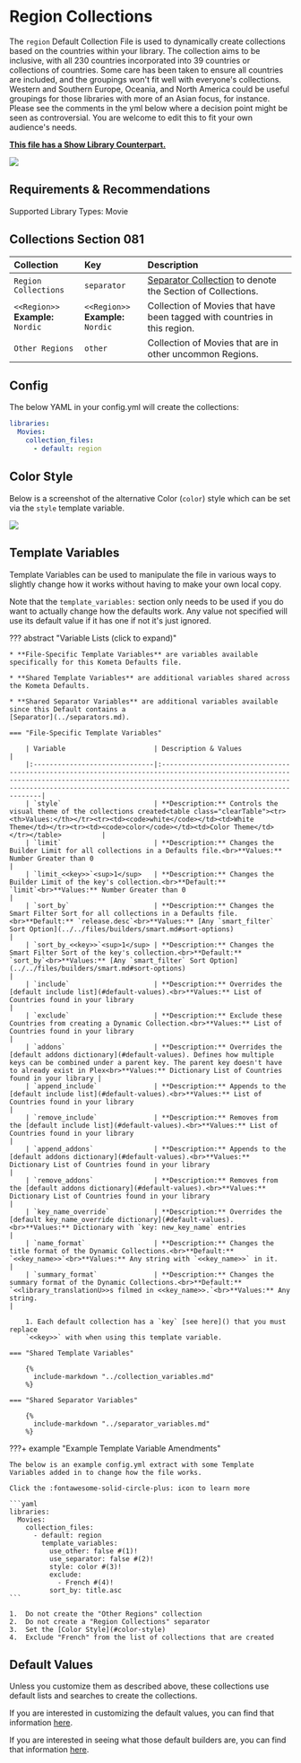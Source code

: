# Region Collections

The `region` Default Collection File is used to dynamically create collections based on the countries within your 
library. The collection aims to be inclusive, with all 230 countries incorporated into 39 countries or collections of 
countries. Some care has been taken to ensure all countries are included, and the groupings won't fit well with 
everyone's collections.  Western and Southern Europe, Oceania, and North America could be useful groupings for those 
libraries with more of an Asian focus, for instance. Please see the comments in the yml below where a decision point 
might be seen as controversial. You are welcome to edit this to fit your own audience's needs.

**[This file has a Show Library Counterpart.](../show/region.md)**

![](../images/region1.png)

## Requirements & Recommendations

Supported Library Types: Movie

## Collections Section 081

| Collection                            | Key                                   | Description                                                                    |
|:--------------------------------------|:--------------------------------------|:-------------------------------------------------------------------------------|
| `Region Collections`                  | `separator`                           | [Separator Collection](../separators.md) to denote the Section of Collections. |
| `<<Region>>`<br>**Example:** `Nordic` | `<<Region>>`<br>**Example:** `Nordic` | Collection of Movies that have been tagged with countries in this region.      |
| `Other Regions`                       | `other`                               | Collection of Movies that are in other uncommon Regions.                       |

## Config

The below YAML in your config.yml will create the collections:

```yaml
libraries:
  Movies:
    collection_files:
      - default: region
```

## Color Style

Below is a screenshot of the alternative Color (`color`) style which can be set via the `style` template variable.

![](../images/region2.png)

## Template Variables

Template Variables can be used to manipulate the file in various ways to slightly change how it works without having to 
make your own local copy.

Note that the `template_variables:` section only needs to be used if you do want to actually change how the defaults 
work. Any value not specified will use its default value if it has one if not it's just ignored.

??? abstract "Variable Lists (click to expand)"

    * **File-Specific Template Variables** are variables available specifically for this Kometa Defaults file.

    * **Shared Template Variables** are additional variables shared across the Kometa Defaults.

    * **Shared Separator Variables** are additional variables available since this Default contains a 
    [Separator](../separators.md).

    === "File-Specific Template Variables"

        | Variable                      | Description & Values                                                                                                                                                                                                                                      |
        |:------------------------------|:----------------------------------------------------------------------------------------------------------------------------------------------------------------------------------------------------------------------------------------------------------|
        | `style`                       | **Description:** Controls the visual theme of the collections created<table class="clearTable"><tr><th>Values:</th></tr><tr><td><code>white</code></td><td>White Theme</td></tr><tr><td><code>color</code></td><td>Color Theme</td></tr></table>          |
        | `limit`                       | **Description:** Changes the Builder Limit for all collections in a Defaults file.<br>**Values:** Number Greater than 0                                                                                                                                   |
        | `limit_<<key>>`<sup>1</sup>   | **Description:** Changes the Builder Limit of the key's collection.<br>**Default:** `limit`<br>**Values:** Number Greater than 0                                                                                                                |
        | `sort_by`                     | **Description:** Changes the Smart Filter Sort for all collections in a Defaults file.<br>**Default:** `release.desc`<br>**Values:** [Any `smart_filter` Sort Option](../../files/builders/smart.md#sort-options)                                         |
        | `sort_by_<<key>>`<sup>1</sup> | **Description:** Changes the Smart Filter Sort of the key's collection.<br>**Default:** `sort_by`<br>**Values:** [Any `smart_filter` Sort Option](../../files/builders/smart.md#sort-options)                                                   |
        | `include`                     | **Description:** Overrides the [default include list](#default-values).<br>**Values:** List of Countries found in your library                                                                                                                                   |
        | `exclude`                     | **Description:** Exclude these Countries from creating a Dynamic Collection.<br>**Values:** List of Countries found in your library                                                                                                                       |
        | `addons`                      | **Description:** Overrides the [default addons dictionary](#default-values). Defines how multiple keys can be combined under a parent key. The parent key doesn't have to already exist in Plex<br>**Values:** Dictionary List of Countries found in your library |
        | `append_include`              | **Description:** Appends to the [default include list](#default-values).<br>**Values:** List of Countries found in your library                                                                                                                                  |
        | `remove_include`              | **Description:** Removes from the [default include list](#default-values).<br>**Values:** List of Countries found in your library                                                                                                                                |
        | `append_addons`               | **Description:** Appends to the [default addons dictionary](#default-values).<br>**Values:** Dictionary List of Countries found in your library                                                                                                                   |
        | `remove_addons`               | **Description:** Removes from the [default addons dictionary](#default-values).<br>**Values:** Dictionary List of Countries found in your library                                                                                                                 |
        | `key_name_override`           | **Description:** Overrides the [default key_name_override dictionary](#default-values).<br>**Values:** Dictionary with `key: new_key_name` entries                                                                                                     |
        | `name_format`                 | **Description:** Changes the title format of the Dynamic Collections.<br>**Default:** `<<key_name>>`<br>**Values:** Any string with `<<key_name>>` in it.                                                                                                 |
        | `summary_format`              | **Description:** Changes the summary format of the Dynamic Collections.<br>**Default:** `<<library_translationU>>s filmed in <<key_name>>.`<br>**Values:** Any string.                                                                                    |

        1. Each default collection has a `key` [see here]() that you must replace 
        `<<key>>` with when using this template variable.

    === "Shared Template Variables"

        {%
          include-markdown "../collection_variables.md"
        %}

    === "Shared Separator Variables"

        {%
          include-markdown "../separator_variables.md"
        %}
    
???+ example "Example Template Variable Amendments"

    The below is an example config.yml extract with some Template Variables added in to change how the file works.

    Click the :fontawesome-solid-circle-plus: icon to learn more
    
    ```yaml
    libraries:
      Movies:
        collection_files:
          - default: region
            template_variables:
              use_other: false #(1)!
              use_separator: false #(2)!
              style: color #(3)!
              exclude:
                - French #(4)!
              sort_by: title.asc
    ```

    1.  Do not create the "Other Regions" collection
    2.  Do not create a "Region Collections" separator
    3.  Set the [Color Style](#color-style)
    4.  Exclude "French" from the list of collections that are created

## Default Values

Unless you customize them as described above, these collections use default lists and searches to create the collections.

If you are interested in customizing the default values, you can find that information [here](#template-variables).

If you are interested in seeing what those default builders are, you can find that information [here](../sources.md).
